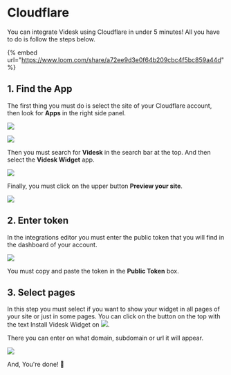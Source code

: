 # Cloudflare

You can integrate Videsk using Cloudflare in under 5 minutes! All you have to do is follow the steps below.

{% embed url="https://www.loom.com/share/a72ee9d3e0f64b209cbc4f5bc859a44d" %}

## 1. Find the App

The first thing you must do is select the site of your Cloudflare account, then look for **Apps** in the right side panel.

![](<../../.gitbook/assets/image (3) (1).png>)

![](<../../.gitbook/assets/image (7) (1).png>)

Then you must search for **Videsk** in the search bar at the top. And then select the **Videsk Widget** app.

![](<../../.gitbook/assets/image (47).png>)

Finally, you must click on the upper button **Preview your site**.

![](<../../.gitbook/assets/image (55).png>)

## 2. Enter token

In the integrations editor you must enter the public token that you will find in the dashboard of your account.

![](<../../.gitbook/assets/image (21).png>)

You must copy and paste the token in the **Public Token** box.

## 3. Select pages

In this step you must select if you want to show your widget in all pages of your site or just in some pages. You can click on the button on the top with the text Install Videsk Widget on ![](<../../.gitbook/assets/image (5) (1) (1).png>).

There you can enter on what domain, subdomain or url it will appear.

![](<../../.gitbook/assets/image (25).png>)

And, You're done! :tada: